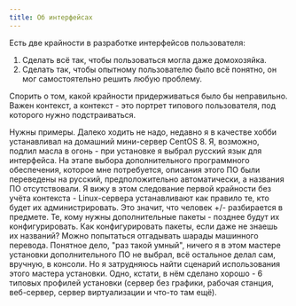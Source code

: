 ```yaml
---
title: Об интерфейсах
---
```


Есть две крайности в разработке интерфейсов пользователя:

1. Сделать всё так, чтобы пользоваться могла даже домохозяйка.
2. Сделать так, чтобы опытному пользователю было всё понятно, он мог самостоятельно решить любую проблему.

Спорить о том, какой крайности придерживаться было бы неправильно. Важен контекст, а контекст - это портрет типового пользователя, под которого нужно подстраиваться.

Нужны примеры. Далеко ходить не надо, недавно я в качестве хобби устанавливал на домашний мини-сервер CentOS 8. Я, возможно, подлил масла в огонь - при установке я выбрал русский язык для интерфейса. На этапе выбора дополнительного программного обеспечения, которое мне потребуется, описания этого ПО были переведены на русский, предположительно автоматически, а названия ПО отсутствовали. Я вижу в этом следование первой крайности без учёта контекста - Linux-сервера устанавливают как правило те, кто будет их администрировать. Это значит, что человек +/- разбирается в предмете. Те, кому нужны дополнительные пакеты - позднее будут их конфигурировать. Как конфигурировать пакеты, если даже не знаешь их названий? Можно попытаться отгадывать шарады машинного перевода. Понятное дело, "раз такой умный", ничего я в этом мастере установки дополнительного ПО не выбрал, всё остальное делал сам, вручную, в консоли. Но я затрудняюсь найти сценарий использования этого мастера установки. Одно, кстати, в нём сделано хорошо - 6 типовых профилей установки (сервер без графики, рабочая станция, веб-сервер, сервер виртуализации и что-то там ещё).
